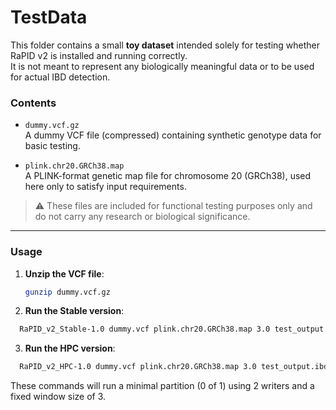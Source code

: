 # TestData

This folder contains a small **toy dataset** intended solely for testing whether RaPID v2 is installed and running correctly.  
It is not meant to represent any biologically meaningful data or to be used for actual IBD detection.

### Contents

- `dummy.vcf.gz`  
  A dummy VCF file (compressed) containing synthetic genotype data for basic testing.

- `plink.chr20.GRCh38.map`  
  A PLINK-format genetic map file for chromosome 20 (GRCh38), used here only to satisfy input requirements.

> ⚠️ These files are included for functional testing purposes only and do not carry any research or biological significance.

---

### Usage

1. **Unzip the VCF file**:
   ```bash
   gunzip dummy.vcf.gz
   ```
2. **Run the Stable version**:
```bash
  RaPID_v2_Stable-1.0 dummy.vcf plink.chr20.GRCh38.map 3.0 test_output.ibd 2 F 3 0 0 1
```
3. **Run the HPC version**:
```bash
  RaPID_v2_HPC-1.0 dummy.vcf plink.chr20.GRCh38.map 3.0 test_output.ibd 2 F 3 0 0 1
```
These commands will run a minimal partition (0 of 1) using 2 writers and a fixed window size of 3.
